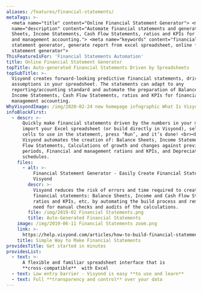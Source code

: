 ```yaml
---
aliases: /features/financial-statements/
metaTags: >-
  <meta name="title" content="Online Financial Statement Generator"> <meta
  name="description" content="Automate financial statements and generate Balance
  Sheets, Income Statements, Cash Flow Statements, ratios and KPIs for financial
  and management accounting."> <meta name="keywords" content="financial
  statement generator, generate report from excel spreadsheet, online financial
  statement generator">
ThisFeatureIsFor: 'Financial Statements Automation'
title: Online Financial Statement Generator
topTitle: Auto-generated Financial Statements Driven by Spreadsheets
topSubTitle: >-
  Visyond creates forward-looking predictive financial statements, driven by
  assumptions in your spreadsheet. The statements can adapt to any
  reporting/accounting standard and automate the preparation of Balance Sheets,
  Income Statements, Cash Flow Statements, ratios and KPIs for financial and
  management accounting.
WhyVisyondImage: /img/2020-02-24 new homepage infographic What Is Visyond.png
infoBlockFirst:
  - descr: >-
      Quickly make financial statements driven by the numbers in your model:
      import your Excel spreadsheet (or build directly in Visyond), select the
      cells to use in the statement, press ‘Run’, and it’s done! <br><br>
      Visyond automates the creation of: Balance Sheets, Income Statements, Cash
      Flow Statements, Calculations of growth and changes against previous
      periods, Financial and management rations and KPIs, and Depreciations
      schedules.
    files:
      - alt: >-
          Financial Statement Generator - Easily Create Financial Statements in
          Visyond
        descr: >-
          Visyond reduces the risk of errors and time required to create
          financial statements: Balance Sheets, Income and Cash Flow Statements,
          ratios and KPIs, etc. by automating the build process and removing the
          need for manual checks and audits of the calculations.
        file: /img/2019-02 Financial Statements.png
        title: Auto-Generated Financial Statements
    image: /img/2019-06-11 Financial Statements zoom.png
    link: >-
      https://help.visyond.com/articles/how-to-build-financial-statements-in-visyond/
    title: Simple Way to Make Financial Statements
providesTitle: Get started in minutes
providesList:
  - text: >-
      A flexible and familiar spreadsheet interface that is
      **cross-compatible**  with Excel
  - text: Low entry barrier - Visyond is easy **to use and learn**
  - text: Full **transparency and control** over your data
---
```


